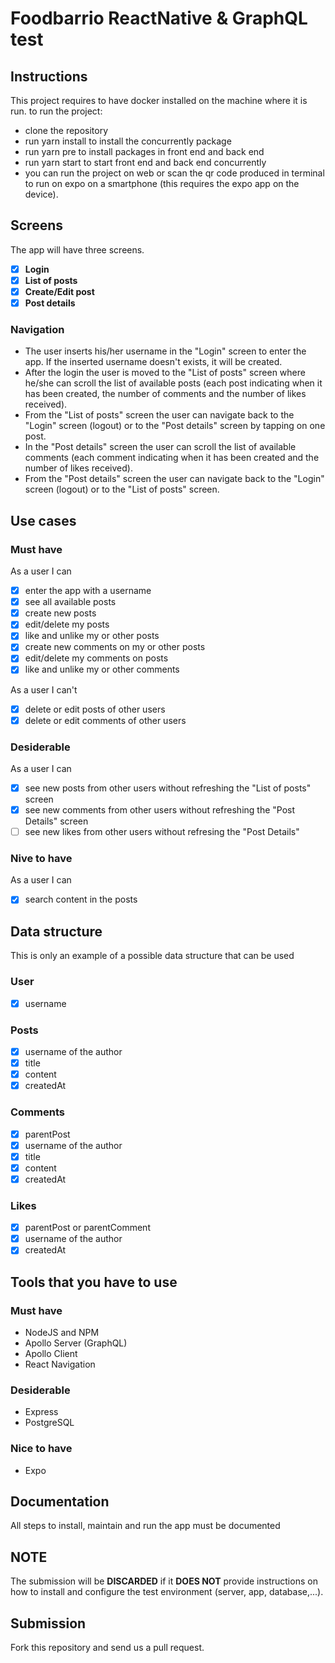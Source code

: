 # Foodbarrio ReactNative & GraphQL test

## Instructions

This project requires to have docker installed on the machine where it is run.
to run the project: 
- clone the repository
- run yarn install to install the concurrently package
- run yarn pre to install packages in front end and back end
- run yarn start to start front end and back end concurrently
- you can run the project on web or scan the qr code produced in terminal to run on expo on a smartphone (this requires the expo app on the device).

## Screens
The app will have three screens.
 - [x] **Login**  
 - [x] **List of posts**  
 - [x] **Create/Edit post**  
 - [x] **Post details**

### Navigation
 - The user inserts his/her username in the "Login" screen to enter the app. If the inserted username doesn't exists, it will be created.
 - After the login the user is moved to the "List of posts" screen where he/she can scroll the list of available posts (each post indicating when it has been created, the number of comments and the number of likes received).
 - From the "List of posts" screen the user can navigate back to the "Login" screen (logout) or to the "Post details" screen by tapping on one post.
 - In the "Post details" screen the user can scroll the list of available comments (each comment indicating when it has been created and the number of likes received).
 - From the "Post details" screen the user can navigate back to the "Login" screen (logout) or to the "List of posts" screen.

## Use cases
### Must have
As a user I can
 - [x] enter the app with a username
 - [x] see all available posts
 - [x] create new posts
 - [x] edit/delete my posts
 - [x] like and unlike my or other posts
 - [x] create new comments on my or other posts
 - [x] edit/delete my comments on posts
 - [x] like and unlike my or other comments

As a user I can't
 - [x] delete or edit posts of other users
 - [x] delete or edit comments of other users
 
### Desiderable
As a user I can
 - [x] see new posts from other users without refreshing the "List of posts" screen
 - [x] see new comments from other users without refreshing the "Post Details" screen
 - [ ] see new likes from other users without refresing the "Post Details" 

### Nive to have
As a user I can
 - [x] search content in the posts

## Data structure
This is only an example of a possible data structure that can be used
### User
 - [x] username
 
### Posts
 - [x] username of the author
 - [x] title
 - [x] content
 - [x] createdAt

### Comments
 - [x] parentPost
 - [x] username of the author
 - [x] title
 - [x] content
 - [x] createdAt
 
### Likes
 - [x] parentPost or parentComment
 - [x] username of the author
 - [x] createdAt

## Tools that you have to use
### Must have
 - NodeJS and NPM
 - Apollo Server (GraphQL) 
 - Apollo Client
 - React Navigation

### Desiderable
 - Express
 - PostgreSQL

### Nice to have
 - Expo
 
## Documentation
All steps to install, maintain and run the app must be documented 

## NOTE
The submission will be **DISCARDED** if it **DOES NOT** provide instructions on how to install and configure the test environment (server, app, database,...).

## Submission

Fork this repository and send us a pull request.
